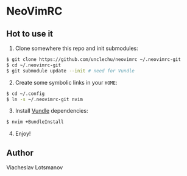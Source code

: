NeoVimRC
========

Hot to use it
-------------

1. Clone somewhere this repo and init submodules:

  ```bash
  $ git clone https://github.com/unclechu/neovimrc ~/.neovimrc-git
  $ cd ~/.neovimrc-git
  $ git submodule update --init # need for Vundle
  ```

2. Create some symbolic links in your `HOME`:

  ```bash
  $ cd ~/.config
  $ ln -s ~/.neovimrc-git nvim
  ```

3. Install [Vundle](https://github.com/gmarik/Vundle.vim) dependencies:

  ```bash
  $ nvim +BundleInstall
  ```

4. Enjoy!

Author
------

Viacheslav Lotsmanov
